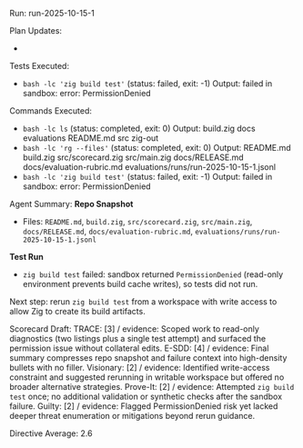 Run: run-2025-10-15-1

Plan Updates:
- <none>

Tests Executed:
- `bash -lc 'zig build test'` (status: failed, exit: -1)
  Output: failed in sandbox: error: PermissionDenied

Commands Executed:
- `bash -lc ls` (status: completed, exit: 0)
  Output: build.zig
docs
evaluations
README.md
src
zig-out
- `bash -lc 'rg --files'` (status: completed, exit: 0)
  Output: README.md
build.zig
src/scorecard.zig
src/main.zig
docs/RELEASE.md
docs/evaluation-rubric.md
evaluations/runs/run-2025-10-15-1.jsonl
- `bash -lc 'zig build test'` (status: failed, exit: -1)
  Output: failed in sandbox: error: PermissionDenied


Agent Summary:
**Repo Snapshot**
- Files: `README.md`, `build.zig`, `src/scorecard.zig`, `src/main.zig`, `docs/RELEASE.md`, `docs/evaluation-rubric.md`, `evaluations/runs/run-2025-10-15-1.jsonl`

**Test Run**
- `zig build test` failed: sandbox returned `PermissionDenied` (read-only environment prevents build cache writes), so tests did not run.

Next step: rerun `zig build test` from a workspace with write access to allow Zig to create its build artifacts.

Scorecard Draft:
TRACE: [3] / evidence: Scoped work to read-only diagnostics (two listings plus a single test attempt) and surfaced the permission issue without collateral edits.
E-SDD: [4] / evidence: Final summary compresses repo snapshot and failure context into high-density bullets with no filler.
Visionary: [2] / evidence: Identified write-access constraint and suggested rerunning in writable workspace but offered no broader alternative strategies.
Prove-It: [2] / evidence: Attempted `zig build test` once; no additional validation or synthetic checks after the sandbox failure.
Guilty: [2] / evidence: Flagged PermissionDenied risk yet lacked deeper threat enumeration or mitigations beyond rerun guidance.

Directive Average: 2.6
